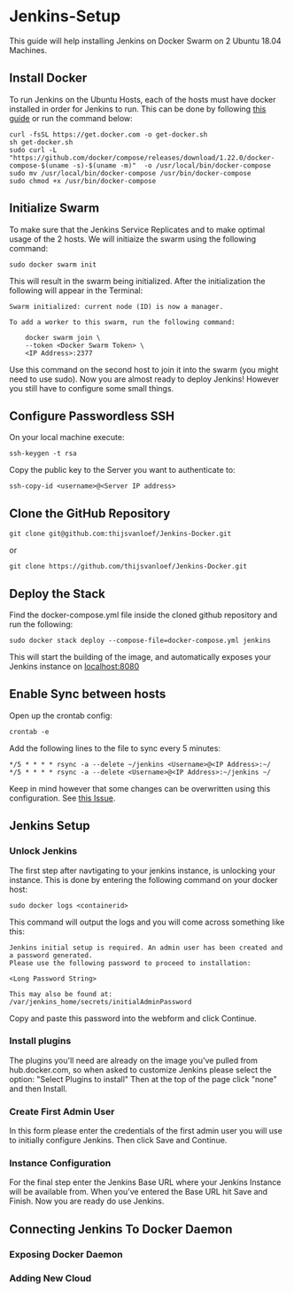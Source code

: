# Jenkins-Setup
This guide will help installing Jenkins on Docker Swarm on 2 Ubuntu 18.04 Machines.
## Install Docker
To run Jenkins on the Ubuntu Hosts, each of the hosts must have docker installed in order for Jenkins to run. This can be done by following [this guide](https://docs.docker.com/install/linux/docker-ce/ubuntu/) or run the command below:
```
curl -fsSL https://get.docker.com -o get-docker.sh
sh get-docker.sh
sudo curl -L "https://github.com/docker/compose/releases/download/1.22.0/docker-compose-$(uname -s)-$(uname -m)"  -o /usr/local/bin/docker-compose
sudo mv /usr/local/bin/docker-compose /usr/bin/docker-compose
sudo chmod +x /usr/bin/docker-compose
```

## Initialize Swarm
To make sure that the Jenkins Service Replicates and to make optimal usage of the 2 hosts. We will initiaize the swarm using the following command:
```
sudo docker swarm init
```
This will result in the swarm being initialized. After the initialization the following will appear in the Terminal:
```
Swarm initialized: current node (ID) is now a manager.

To add a worker to this swarm, run the following command:

    docker swarm join \
    --token <Docker Swarm Token> \
    <IP Address>:2377
```
Use this command on the second host to join it into the swarm (you might need to use sudo). Now you are almost ready to deploy Jenkins! However you still have to configure some small things.
## Configure Passwordless SSH
On your local machine execute:
```
ssh-keygen -t rsa
```
Copy the public key to the Server you want to authenticate to:
```
ssh-copy-id <username>@<Server IP address>
```
## Clone the GitHub Repository
```
git clone git@github.com:thijsvanloef/Jenkins-Docker.git
```
or
```
git clone https://github.com/thijsvanloef/Jenkins-Docker.git
```
## Deploy the Stack
Find the docker-compose.yml file inside the cloned github repository and run the following:

```
sudo docker stack deploy --compose-file=docker-compose.yml jenkins
```
This will start the building of the image, and automatically exposes your Jenkins instance on [localhost:8080](http://localhost:8080)
## Enable Sync between hosts
Open up the crontab config:
```
crontab -e
```
Add the following lines to the file to sync every 5 minutes:
```
*/5 * * * * rsync -a --delete ~/jenkins <Username>@<IP Address>:~/
*/5 * * * * rsync -a --delete <Username>@<IP Address>:~/jenkins ~/
```
Keep in mind however that some changes can be overwritten using this configuration. See [this Issue](https://github.com/thijsvanloef/Jenkins-Setup/issues/1).

## Jenkins Setup
### Unlock Jenkins
The first step after navtigating to your jenkins instance, is unlocking your instance. This is done by entering the following command on your docker host:
```
sudo docker logs <containerid>
```
This command will output the logs and you will come across something like this:
```
Jenkins initial setup is required. An admin user has been created and a password generated.
Please use the following password to proceed to installation:

<Long Password String>

This may also be found at: /var/jenkins_home/secrets/initialAdminPassword
```
Copy and paste this password into the webform and click Continue.
### Install plugins
The plugins you'll need are already on the image you've pulled from hub.docker.com, so when asked to customize Jenkins please select the option: "Select Plugins to install"
Then at the top of the page click "none" and then Install.
### Create First Admin User
In this form please enter the credentials of the first admin user you will use to initially configure Jenkins.
Then click Save and Continue.
### Instance Configuration
For the final step enter the Jenkins Base URL where your Jenkins Instance will be available from.
When you've entered the Base URL hit Save and Finish.
Now you are ready do use Jenkins.

## Connecting Jenkins To Docker Daemon
### Exposing Docker Daemon
### Adding New Cloud
